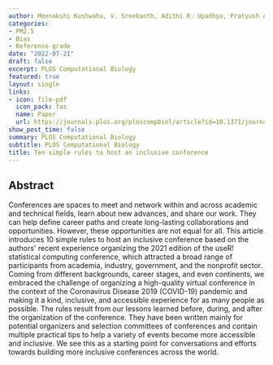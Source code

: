 ```yaml
---
author: Meenakshi Kushwaha, V. Sreekanth, Adithi R. Upadhya, Pratyush Agrawal, Joshua S. Apte, and Julian D. Marshall 
categories:
- PM2.5
- Bias
- Reference grade
date: "2022-07-21"
draft: false
excerpt: PLOS Computational Biology
featured: true
layout: single
links:
- icon: file-pdf
  icon_pack: fas
  name: Paper
  url: https://journals.plos.org/ploscompbiol/article?id=10.1371/journal.pcbi.1010164
show_post_time: false
summary: PLOS Computational Biology
subtitle: PLOS Computational Biology
title: Ten simple rules to host an inclusive conference
---
```



## Abstract

Conferences are spaces to meet and network within and across academic and technical fields, learn about new advances, and share our work. They can help define career paths and create long-lasting collaborations and opportunities. However, these opportunities are not equal for all. This article introduces 10 simple rules to host an inclusive conference based on the authors' recent experience organizing the 2021 edition of the useR! statistical computing conference, which attracted a broad range of participants from academia, industry, government, and the nonprofit sector. Coming from different backgrounds, career stages, and even continents, we embraced the challenge of organizing a high-quality virtual conference in the context of the Coronavirus Disease 2019 (COVID-19) pandemic and making it a kind, inclusive, and accessible experience for as many people as possible. The rules result from our lessons learned before, during, and after the organization of the conference. They have been written mainly for potential organizers and selection committees of conferences and contain multiple practical tips to help a variety of events become more accessible and inclusive. We see this as a starting point for conversations and efforts towards building more inclusive conferences across the world. 

